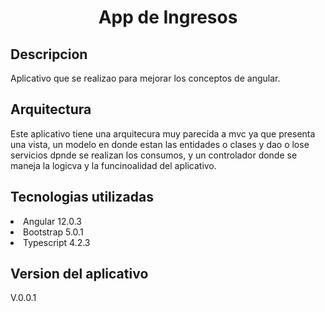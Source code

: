 <h1 align="center"> App de Ingresos </h1>

<h2 align="left"> Descripcion</h2>
<p>
Aplicativo que se realizao para mejorar los conceptos de angular.
</p>
<h2 align="left"> Arquitectura</h2>
<p>
Este aplicativo tiene una arquitecura muy parecida a mvc ya que presenta una vista, un modelo en donde estan las entidades o clases y dao o lose servicios dpnde se realizan los consumos, y un controlador donde se maneja la logicva y la funcinoalidad del aplicativo.
</p>
<h2 align="left"> Tecnologias utilizadas</h2>
<p>
    <li>Angular 12.0.3</li>
    <li>Bootstrap 5.0.1</li>
    <li>Typescript 4.2.3</li>
</p>
<h2 align="left"> Version del aplicativo</h2>
<p> V.0.0.1</p>